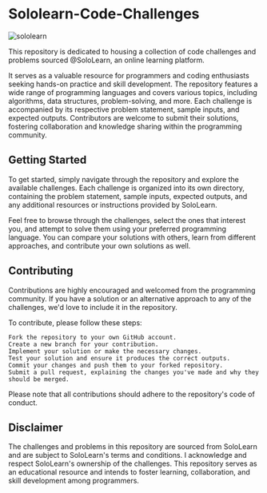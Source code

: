# Sololearn-Code-Challenges

![sololearn](https://github.com/AWESOME04/Sololearn-Code-Challenges/assets/102630199/d224f71c-4a3f-4d28-a4c4-1ff4cbb1aea0)

This repository is dedicated to housing a collection of code challenges and problems sourced @SoloLearn, an online learning platform. 

It serves as a valuable resource for programmers and coding enthusiasts seeking hands-on practice and skill development. The repository features a wide range of programming languages and covers various topics, including algorithms, data structures, problem-solving, and more. Each challenge is accompanied by its respective problem statement, sample inputs, and expected outputs. Contributors are welcome to submit their solutions, fostering collaboration and knowledge sharing within the programming community.
 
## Getting Started

To get started, simply navigate through the repository and explore the available challenges. Each challenge is organized into its own directory, containing the problem statement, sample inputs, expected outputs, and any additional resources or instructions provided by SoloLearn.

Feel free to browse through the challenges, select the ones that interest you, and attempt to solve them using your preferred programming language. You can compare your solutions with others, learn from different approaches, and contribute your own solutions as well.

## Contributing

Contributions are highly encouraged and welcomed from the programming community. If you have a solution or an alternative approach to any of the challenges, we'd love to include it in the repository.

To contribute, please follow these steps:

    Fork the repository to your own GitHub account.
    Create a new branch for your contribution.
    Implement your solution or make the necessary changes.
    Test your solution and ensure it produces the correct outputs.
    Commit your changes and push them to your forked repository.
    Submit a pull request, explaining the changes you've made and why they should be merged.

Please note that all contributions should adhere to the repository's code of conduct.

## Disclaimer

The challenges and problems in this repository are sourced from SoloLearn and are subject to SoloLearn's terms and conditions. I acknowledge and respect SoloLearn's ownership of the challenges. This repository serves as an educational resource and intends to foster learning, collaboration, and skill development among programmers. 
